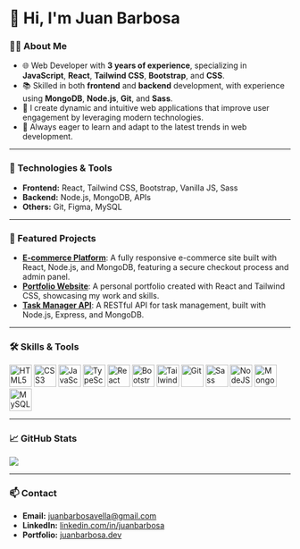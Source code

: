 # 👋 Hi, I'm Juan Barbosa

### 🧑‍💻 About Me
- 🌐 Web Developer with **3 years of experience**, specializing in **JavaScript**, **React**, **Tailwind CSS**, **Bootstrap**, and **CSS**.
- 📚 Skilled in both **frontend** and **backend** development, with experience using **MongoDB**, **Node.js**, **Git**, and **Sass**.
- 🚀 I create dynamic and intuitive web applications that improve user engagement by leveraging modern technologies.
- 🌱 Always eager to learn and adapt to the latest trends in web development.

---

### 🔧 Technologies & Tools
- **Frontend:** React, Tailwind CSS, Bootstrap, Vanilla JS, Sass
- **Backend:** Node.js, MongoDB, APIs
- **Others:** Git, Figma, MySQL

---

### 🚀 Featured Projects
- [**E-commerce Platform**](https://github.com/juanbarbosa/ecommerce-platform): A fully responsive e-commerce site built with React, Node.js, and MongoDB, featuring a secure checkout process and admin panel.
- [**Portfolio Website**](https://juanbarbosa.dev): A personal portfolio created with React and Tailwind CSS, showcasing my work and skills.
- [**Task Manager API**](https://github.com/juanbarbosa/task-manager-api): A RESTful API for task management, built with Node.js, Express, and MongoDB.

---

### 🛠 Skills & Tools
<div>
  <img src="https://cdn.jsdelivr.net/gh/devicons/devicon@latest/icons/html5/html5-original.svg" alt="HTML5" title="HTML5" width="40" height="40"/>
  <img src="https://cdn.jsdelivr.net/gh/devicons/devicon@latest/icons/css3/css3-original.svg" alt="CSS3" title="CSS3" width="40" height="40"/>
  <img src="https://cdn.jsdelivr.net/gh/devicons/devicon@latest/icons/javascript/javascript-original.svg" alt="JavaScript" title="JavaScript" width="40" height="40"/>
  <img src="https://cdn.jsdelivr.net/gh/devicons/devicon@latest/icons/typescript/typescript-original.svg" alt="TypeScript" title="TypeScript" width="40" height="40"/>        
  <img src="https://cdn.jsdelivr.net/gh/devicons/devicon@latest/icons/react/react-original.svg" alt="React" title="React" width="40" height="40"/>
  <img src="https://cdn.jsdelivr.net/gh/devicons/devicon@latest/icons/bootstrap/bootstrap-original.svg" width="40" height="40" alt="Bootstrap" title="Bootstrap"/>
  <img src="https://cdn.jsdelivr.net/gh/devicons/devicon@latest/icons/tailwindcss/tailwindcss-original.svg" alt="TailwindCSS" title="TailwindCSS" width="40" height="40"/>
  <img src="https://cdn.jsdelivr.net/gh/devicons/devicon@latest/icons/git/git-original.svg" alt="Git" title="Git" width="40" height="40"/>
  <img src="https://cdn.jsdelivr.net/gh/devicons/devicon@latest/icons/sass/sass-original.svg" alt="Sass" title="Sass" width="40" height="40"/>
  <img src="https://cdn.jsdelivr.net/gh/devicons/devicon@latest/icons/nodejs/nodejs-original.svg" alt="NodeJS" title="NodeJS" width="40" height="40"/>        
  <img src="https://cdn.jsdelivr.net/gh/devicons/devicon@latest/icons/mongodb/mongodb-original.svg" alt="MongoDB" title="MongoDB" width="40" height="40"/>
  <img src="https://cdn.jsdelivr.net/gh/devicons/devicon@latest/icons/mysql/mysql-original.svg" alt="MySQL" title="MySQL" width="40" height="40"/>
</div>

---

### 📈 GitHub Stats
<div>
  <img src="https://github-readme-stats.vercel.app/api/top-langs/?username=juanbarbosa&layout=compact&theme=highcontrast&langs_count=10"/>
</div>

---

### 📫 Contact
- **Email:** [juanbarbosavella@gmail.com](mailto:juanbarbosavella@gmail.com)
- **LinkedIn:** [linkedin.com/in/juanbarbosa](https://linkedin.com/in/juanbarbosa)
- **Portfolio:** [juanbarbosa.dev](https://juanbarbosa.dev)
